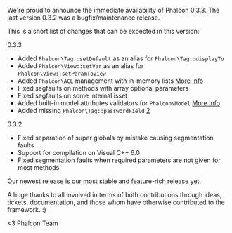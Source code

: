 We're proud to announce the immediate availability of Phalcon 0.3.3. The last version 0.3.2 was a bugfix/maintenance release. 

This is a short list of changes that can be expected in this version:

0.3.3

- Added `Phalcon\Tag::setDefault` as an alias for `Phalcon\Tag::displayTo`
- Added `Phalcon\View::setVar` as an alias for `Phalcon\View::setParamToView`
- Added `Phalcon\ACL` management with in-memory lists [More Info](https://docs.phalconphp.com/en/latest/reference/acl.html)
- Fixed segfaults on methods with array optional parameters
- Fixed segfaults on some internal isset
- Added built-in model attributes validators for `Phalcon\Model` [More Info](https://docs.phalconphp.com/en/latest/reference/models.html#validating-data-integrity)
- Added missing `Phalcon\Tag::passwordField` [2](https://github.com/phalcon/cphalcon/issues/2)

0.3.2

- Fixed separation of super globals by mistake causing segmentation faults
- Support for compilation on Visual C++ 6.0
- Fixed segmentation faults when required parameters are not given for most methods

Our newest release is our most stable and feature-rich release yet. 

A huge thanks to all involved in terms of both contributions through ideas, tickets, documentation, and those whom have otherwise contributed to the framework. :)

<3 Phalcon Team
